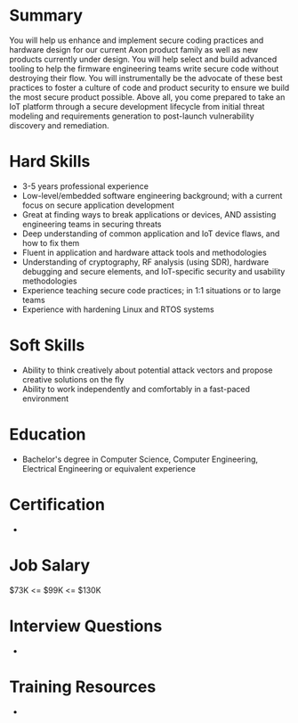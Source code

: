 # Summary
You will help us enhance and implement secure coding practices and hardware design for our current Axon product family as well as new products currently under design. You will help select and build advanced tooling to help the firmware engineering teams write secure code without destroying their flow. You will instrumentally be the advocate of these best practices to foster a culture of code and product security to ensure we build the most secure product possible. Above all, you come prepared to take an IoT platform through a secure development lifecycle from initial threat modeling and requirements generation to post-launch vulnerability discovery and remediation.

# Hard Skills
* 3-5 years professional experience
* Low-level/embedded software engineering background; with a current focus on secure application development
* Great at finding ways to break applications or devices, AND assisting engineering teams in securing threats
* Deep understanding of common application and IoT device flaws, and how to fix them
* Fluent in application and hardware attack tools and methodologies
* Understanding of cryptography, RF analysis (using SDR), hardware debugging and secure elements, and IoT-specific security and usability methodologies
* Experience teaching secure code practices; in 1:1 situations or to large teams
* Experience with hardening Linux and RTOS systems


# Soft Skills
* Ability to think creatively about potential attack vectors and propose creative solutions on the fly
* Ability to work independently and comfortably in a fast-paced environment


# Education
  * Bachelor's degree in Computer Science, Computer Engineering, Electrical Engineering or equivalent experience


# Certification
  * 


# Job Salary
$73K <= $99K <= $130K


# Interview Questions
 * 


# Training Resources
  * 




